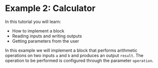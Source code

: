 # Example 2: Calculator

In this tutorial you will learn:
- How to implement a block
- Reading inputs and writing outputs
- Getting parameters from the user

In this example we will implement a block that performs arithmetic operations on two inputs `a` and `b` and 
produces an output `result`. The operation to be performed is configured through the parameter `operation`.


```

```
